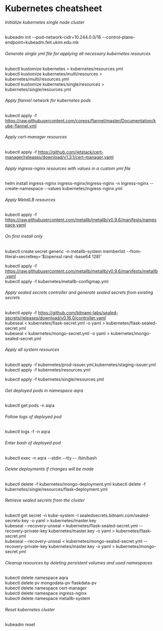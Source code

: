 # Kubernetes cheatsheet

###### Initialize kubernetes single node cluster

kubeadm init --pod-network-cidr=10.244.0.0/16 --control-plane-endpoint=kubeadm.feit.ukim.edu.mk

###### Generate single yml file for applying all necessary kubernetes resources

kubectl kustomize kubernetes > kubernetes/resources.yml  
kubectl kustomize kubernetes/multi/resources > kubernetes/multi/resources.yml  
kubectl kustomize kubernetes/single/resources > kubernetes/single/resources.yml

###### Apply flannel network for kubernetes pods

kubectl apply -f https://raw.githubusercontent.com/coreos/flannel/master/Documentation/kube-flannel.yml

###### Apply cert-manager resources

kubectl apply -f https://github.com/jetstack/cert-manager/releases/download/v1.3.1/cert-manager.yaml

###### Apply ingress-nginx resources with values in a custom yml file

helm install ingress-nginx ingress-nginx/ingress-nginx -n ingress-nginx --create-namespace --values
kubernetes/ingress-nginx.yml

[comment]: <> (kubectl apply -f https://raw.githubusercontent.com/kubernetes/ingress-nginx/controller-v0.46.0/deploy/static/provider/baremetal/deploy.yaml)

[comment]: <> (kubectl apply -f https://raw.githubusercontent.com/kubernetes/ingress-nginx/controller-v0.46.0/deploy/static/provider/cloud/deploy.yaml)

###### Apply MetalLB resources

kubectl apply -f https://raw.githubusercontent.com/metallb/metallb/v0.9.6/manifests/namespace.yaml

###### On first install only

kubectl create secret generic -n metallb-system memberlist --from-literal=secretkey='$(openssl rand -base64 128)'

kubectl apply -f https://raw.githubusercontent.com/metallb/metallb/v0.9.6/manifests/metallb.yaml  
kubectl apply -f kubernetes/metallb-configmap.yml

###### Apply sealed secrets controller and generate sealed secrets from existing secrets

kubectl apply -f https://github.com/bitnami-labs/sealed-secrets/releases/download/v0.16.0/controller.yaml  
kubeseal < kubernetes/flask-secret.yml -o yaml > kubernetes/flask-sealed-secret.yml  
kubeseal < kubernetes/mongo-secret.yml -o yaml > kubernetes/mongo-sealed-secret.yml

###### Apply all system resources

kubectl apply -f kubernetes/prod-issuer.yml,kubernetes/staging-issuer.yml  
kubectl apply -f kubernetes/resources.yml

[comment]: <> (kubectl apply -f kubernetes/multi/resources.yml)
kubectl apply -f kubernetes/single/resources.yml

###### Get deployed pods in namespace aqra

kubectl get pods -n aqra

###### Follow logs of deployed pod

kubectl logs -f <pod-name> -n aqra

###### Enter bash of deployed pod

kubectl exec -n aqra --stdin --tty <pod-name> -- /bin/bash

###### Delete deployments if changes will be made

kubectl delete -f kubernetes/mongo-deployment.yml kubectl delete -f kubernetes/single/resources/flask-deployment.yml

###### Retrieve sealed secrets from the cluster

kubectl get secret -n kube-system -l sealedsecrets.bitnami.com/sealed-secrets-key -o yaml > kubernetes/master.key  
kubeseal --recovery-unseal < kubernetes/flask-sealed-secret.yml --recovery-private-key kubernetes/master.key -o yaml >
kubernetes/flask-secret.yml  
kubeseal --recovery-unseal < kubernetes/mongo-sealed-secret.yml --recovery-private-key kubernetes/master.key -o yaml >
kubernetes/mongo-secret.yml

###### Cleanup resources by deleting persistent volumes and used namespaces

kubectl delete namespace aqra  
kubectl delete pv mongodata-pv flaskdata-pv  
kubectl delete namespace cert-manager  
kubectl delete namespace ingress-nginx  
kubectl delete namespace metallb-system

###### Reset kubernetes cluster

kubeadm reset